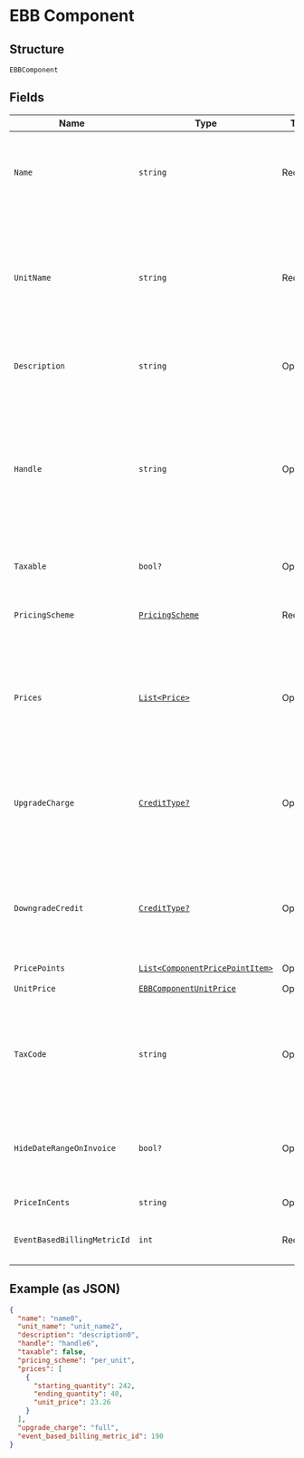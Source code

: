 
# EBB Component

## Structure

`EBBComponent`

## Fields

| Name | Type | Tags | Description |
|  --- | --- | --- | --- |
| `Name` | `string` | Required | A name for this component that is suitable for showing customers and displaying on billing statements, ie. "Minutes". |
| `UnitName` | `string` | Required | The name of the unit of measurement for the component. It should be singular since it will be automatically pluralized when necessary. i.e. “message”, which may then be shown as “5 messages” on a subscription’s component line-item |
| `Description` | `string` | Optional | A description for the component that will be displayed to the user on the hosted signup page. |
| `Handle` | `string` | Optional | A unique identifier for your use that can be used to retrieve this component is subsequent requests.  Must start with a letter or number and may only contain lowercase letters, numbers, or the characters '.', ':', '-', or '_'.<br>**Constraints**: *Pattern*: `^[a-z0-9][a-z0-9\-_:.]*$` |
| `Taxable` | `bool?` | Optional | Boolean flag describing whether a component is taxable or not. |
| `PricingScheme` | [`PricingScheme`](../../doc/models/pricing-scheme.md) | Required | The identifier for the pricing scheme. See [Product Components](https://help.chargify.com/products/product-components.html) for an overview of pricing schemes. |
| `Prices` | [`List<Price>`](../../doc/models/price.md) | Optional | (Not required for ‘per_unit’ pricing schemes) One or more price brackets. See [Price Bracket Rules](https://help.chargify.com/products/product-components.html#general-price-bracket-rules) for an overview of how price brackets work for different pricing schemes. |
| `UpgradeCharge` | [`CreditType?`](../../doc/models/credit-type.md) | Optional | The type of credit to be created when upgrading/downgrading. Defaults to the component and then site setting if one is not provided.<br>Available values: `full`, `prorated`, `none`. |
| `DowngradeCredit` | [`CreditType?`](../../doc/models/credit-type.md) | Optional | The type of credit to be created when upgrading/downgrading. Defaults to the component and then site setting if one is not provided.<br>Available values: `full`, `prorated`, `none`. |
| `PricePoints` | [`List<ComponentPricePointItem>`](../../doc/models/component-price-point-item.md) | Optional | - |
| `UnitPrice` | [`EBBComponentUnitPrice`](../../doc/models/containers/ebb-component-unit-price.md) | Optional | This is a container for one-of cases. |
| `TaxCode` | `string` | Optional | A string representing the tax code related to the component type. This is especially important when using the Avalara service to tax based on locale. This attribute has a max length of 10 characters. |
| `HideDateRangeOnInvoice` | `bool?` | Optional | (Only available on Relationship Invoicing sites) Boolean flag describing if the service date range should show for the component on generated invoices. |
| `PriceInCents` | `string` | Optional | deprecated May 2011 - use unit_price instead |
| `EventBasedBillingMetricId` | `int` | Required | The ID of an event based billing metric that will be attached to this component. |

## Example (as JSON)

```json
{
  "name": "name0",
  "unit_name": "unit_name2",
  "description": "description0",
  "handle": "handle6",
  "taxable": false,
  "pricing_scheme": "per_unit",
  "prices": [
    {
      "starting_quantity": 242,
      "ending_quantity": 40,
      "unit_price": 23.26
    }
  ],
  "upgrade_charge": "full",
  "event_based_billing_metric_id": 190
}
```

